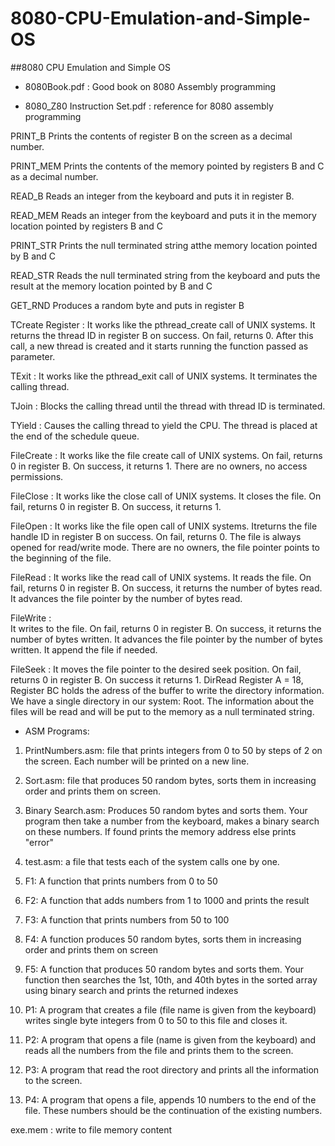 # 8080-CPU-Emulation-and-Simple-OS


##8080 CPU Emulation and Simple OS

* 8080Book.pdf : Good book on 8080 Assembly programming

* 8080_Z80 Instruction Set.pdf : reference for 8080 assembly programming



PRINT_B 
Prints the contents of register B on the screen as a decimal number.



PRINT_MEM 
Prints the contents of the memory pointed by registers B and C as a decimal number.



READ_B 
Reads an integer from the keyboard and puts it in register B.



READ_MEM 
Reads an integer from the keyboard and puts it in the memory location pointed by registers B and C



PRINT_STR 
Prints the null terminated string atthe memory location pointed by B and C


READ_STR 
Reads the null terminated string from the keyboard and puts the result at the memory location pointed by B and C


GET_RND
Produces a random byte and puts in register B



TCreate Register : 
It works like the pthread_create call of UNIX systems. It returns the thread ID in register B on success. On fail, returns 0. After this call, a new thread is created and it starts running the function passed as parameter.



TExit : 
It works like the pthread_exit call of UNIX systems. It terminates the calling thread.



TJoin : 
Blocks the calling thread until the thread with thread ID is terminated.



TYield : 
Causes the calling thread to yield the CPU. The thread is placed at the end of the schedule queue.




FileCreate : 
It works like the file create call of UNIX systems. On fail, returns 0 in register B. On success, it returns 1. There are no owners, no access permissions. 



FileClose : 
It works like the close call of UNIX systems. It closes the file. On fail, returns 0 in register B. On success, it returns 1.



FileOpen : 
It works like the file open call of UNIX systems. Itreturns the file handle ID in register B on success. On fail, returns 0. The file is always opened for read/write mode. There are no owners, the file pointer points to the beginning of the file.



FileRead  : 
It works like the read call of UNIX systems. It reads the file. On fail, returns 0 in register B. On success, it returns the number of bytes read. It advances the file pointer by the number of bytes read.



FileWrite  :  
It writes to the file. On fail, returns 0 in register B. On success, it returns the number of bytes written. It advances the file pointer by the number of bytes written. It append the file if needed.



FileSeek  : 
It moves the file pointer to the desired seek position. On fail, returns 0 in register B. On success it returns 1. DirRead Register A = 18, Register BC holds the adress of the buffer to write the directory information. We have a single directory in our system: Root. The information about the files will be read and will be put to the memory as a null terminated string.




 * ASM Programs:


1. PrintNumbers.asm: file that prints integers from 0 to 50 by steps of 2 on the screen. Each
number will be printed on a new line.
2. Sort.asm: file that produces 50 random bytes, sorts them in increasing order and prints them
on screen.
3. Binary Search.asm: Produces 50 random bytes and sorts them. Your program then take a
number from the keyboard, makes a binary search on these numbers. If found prints the
memory address else prints "error"
4. test.asm: a file that tests each of the system calls one by one.


5. F1: A function that prints numbers from 0 to 50
6. F2: A function that adds numbers from 1 to 1000 and prints the result
7. F3: A function that prints numbers from 50 to 100
8. F4: A function produces 50 random bytes, sorts them in increasing order and prints them on
screen
9. F5: A function that produces 50 random bytes and sorts them. Your function then searches
the 1st, 10th, and 40th bytes in the sorted array using binary search and prints the returned indexes

9. P1: A program that creates a file (file name is given from the keyboard) writes single byte
integers from 0 to 50 to this file and closes it.
10. P2: A program that opens a file (name is given from the keyboard) and reads all the numbers
from the file and prints them to the screen.
11. P3: A program that read the root directory and prints all the information to the screen.
12. P4: A program that opens a file, appends 10 numbers to the end of the file. These numbers
should be the continuation of the existing numbers.

exe.mem : write to file memory content